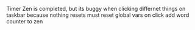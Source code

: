 Timer
Zen is completed, but its buggy when clicking differnet things on taskbar because nothing resets
must reset global vars on click
add word counter to zen